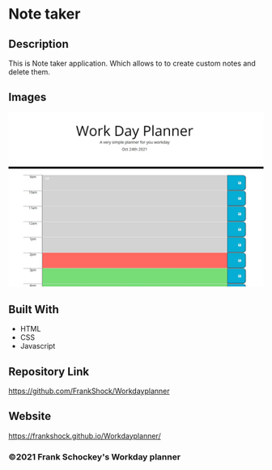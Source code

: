 # Note taker

## Description
This is Note taker application. Which allows to to  create custom notes and delete them.  
## Images
![alt text](https://github.com/FrankShock/Workdayplanner/blob/main/assets/images/PlanSC1.JPG)



## Built With
* HTML
* CSS
* Javascript

## Repository Link
https://github.com/FrankShock/Workdayplanner
## Website
https://frankshock.github.io/Workdayplanner/


### ©2021 Frank Schockey's Workday planner